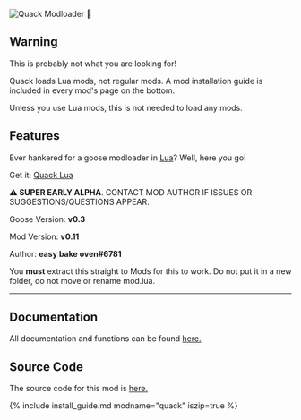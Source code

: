 ![Quack Modloader 🦆](https://i.imgur.com/UoSO3oD.png)

## Warning
This is probably not what you are looking for!

Quack loads Lua mods, not regular mods. A mod installation guide is included in every mod's page 
on the bottom.

Unless you use Lua mods, this is not needed to load any mods.

## Features

Ever hankered for a goose modloader in [Lua](https://www.lua.org/)? Well, here you go!

Get it: [Quack Lua](https://github.com/cuboide/QuackLuaModloader/releases/latest)

**⚠ SUPER EARLY ALPHA**. CONTACT MOD AUTHOR IF ISSUES OR SUGGESTIONS/QUESTIONS APPEAR.

Goose Version: **v0.3**

Mod Version: **v0.11**

Author: **easy bake oven#6781**

You **must** extract this straight to Mods for this to work. Do not put it in a new folder, do not move or rename mod.lua.

---

## Documentation
All documentation and functions can be found [here.](https://github.com/cuboide/QuackLuaModloader/blob/master/README.md)

## Source Code
The source code for this mod is [here.](https://github.com/cuboide/QuackLuaModloader)

{% include install_guide.md modname="quack" iszip=true %}


